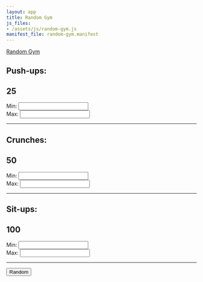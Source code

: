 ```yaml
---
layout: app
title: Random Gym
js_files:
- /assets/js/random-gym.js
manifest_file: random-gym.manifest
---
```

<nav class="navbar navbar-dark bg-primary">
  <a class="navbar-brand" href="#">Random Gym</a>
</nav>
<div class="container-fluid">
  <div class="row">
    <div class="col-6">
      <h2>Push-ups:</h2>
    </div>
    <div class="col-6">
      <h2 id="push-ups-val">25</h2>
    </div>
  </div>
  <div class="row">
    <div class="col-6">
      <label for="push-ups-min">Min:</label>
      <input id="push-ups-min" type="number" class="form-control">
    </div>
    <div class="col-6">
      <label for="push-ups-max">Max:</label>
      <input id="push-ups-max" type="number" class="form-control" >
    </div>
  </div>
  <hr>
  <div class="row">
    <div class="col-6">
      <h2>Crunches:</h2>
    </div>
    <div class="col-6">
      <h2 id="crunches-val">50</h2>
    </div>
  </div>
  <div class="row">
    <div class="col-6">
      <label for="crunches-min">Min:</label>
      <input id="crunches-min" type="number" class="form-control">
    </div>
    <div class="col-6">
      <label for="crunches-max">Max:</label>
      <input id="crunches-max" type="number" class="form-control" >
    </div>
  </div>
  <hr>
  <div class="row">
    <div class="col-6">
      <h2>Sit-ups:</h2>
    </div>
    <div class="col-6">
      <h2 id="sit-ups-val">100</h2>
    </div>
  </div>
  <div class="row">
    <div class="col-6">
      <label for="sit-ups-min">Min:</label>
      <input id="sit-ups-min" type="number" class="form-control">
    </div>
    <div class="col-6">
      <label for="sit-ups-max">Max:</label>
      <input id="sit-ups-max" type="number" class="form-control" >
    </div>
  </div>
  <hr>
  <div class="row">
    <div class="col-12 text-center">
      <button id="random-btn" type="button" class="btn btn-primary">Random</button>
    </div>
  </div>
</div>
